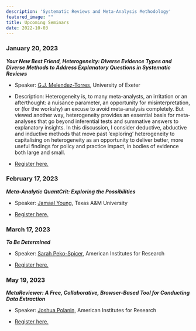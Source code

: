 ```yaml
---
description: 'Systematic Reviews and Meta-Analysis Methodology'
featured_image: ""
title: Upcoming Seminars
date: 2022-10-03
---
```


### January 20, 2023

***Your New Best Friend, Heterogeneity: Diverse Evidence Types and Diverse Methods to Address Explanatory Questions in Systematic Reviews***

- Speaker: [G.J. Melendez-Torres](https://medicine.exeter.ac.uk/people/profile/index.php?web_id=GJ_Melendez-Torres), University of Exeter 

- Description: Heterogeneity is, to many meta-analysts, an irritation or an afterthought: a nuisance parameter, an opportunity for misinterpretation, or (for the workshy) an excuse to avoid meta-analysis completely.  But viewed another way, heterogeneity provides an essential basis for meta-analyses that go beyond inferential tests and summative answers to explanatory insights.  In this discussion, I consider deductive, abductive and inductive methods that move past ‘exploring’ heterogeneity to capitalising on heterogeneity as an opportunity to deliver better, more useful findings for policy and practice impact, in bodies of evidence both large and small.

- [Register here.](https://us06web.zoom.us/meeting/register/tZIldOuorzwiGNAnEoedUXskxj2maT3GbmBH)

### February 17, 2023

***Meta-Analytic QuantCrit: Exploring the Possibilities***

- Speaker: [Jamaal Young](https://scholars.library.tamu.edu/vivo/display/nc1659a42/Persons/View%20All), Texas A&M University 

- [Register here.](https://us06web.zoom.us/meeting/register/tZIldOuorzwiGNAnEoedUXskxj2maT3GbmBH)

### March 17, 2023

***To Be Determined***

- Speaker: [Sarah Peko-Spicer](https://www.linkedin.com/in/sarah-peko-spicer-640a4436/), American Institutes for Research

- [Register here.](https://us06web.zoom.us/meeting/register/tZIldOuorzwiGNAnEoedUXskxj2maT3GbmBH)


### May 19, 2023

***MetaReviewer: A Free, Collaborative, Browser-Based Tool for Conducting Data Extraction***

- Speaker: [Joshua Polanin](https://www.air.org/experts/person/joshua-r-polanin), American Institutes for Research 

- [Register here.](https://us06web.zoom.us/meeting/register/tZIldOuorzwiGNAnEoedUXskxj2maT3GbmBH)
